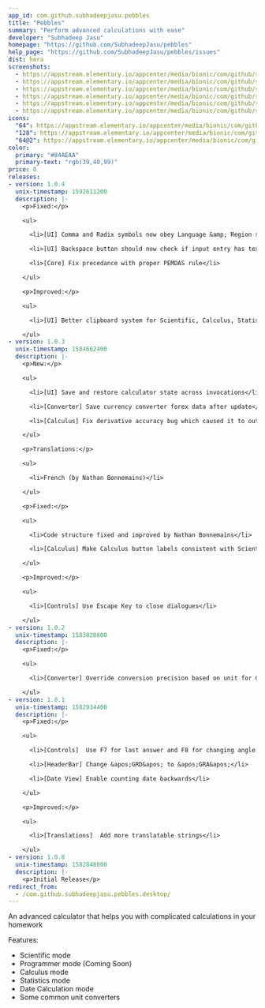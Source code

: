 ```yaml
---
app_id: com.github.subhadeepjasu.pebbles
title: "Pebbles"
summary: "Perform advanced calculations with ease"
developer: "Subhadeep Jasu"
homepage: "https://github.com/SubhadeepJasu/pebbles"
help_page: "https://github.com/SubhadeepJasu/pebbles/issues"
dist: hera
screenshots:
  - https://appstream.elementary.io/appcenter/media/bionic/com/github/subhadeepjasu.pebbles/592193692FD1F27347CA851689417CA0/screenshots/image-1_orig.png
  - https://appstream.elementary.io/appcenter/media/bionic/com/github/subhadeepjasu.pebbles/592193692FD1F27347CA851689417CA0/screenshots/image-2_orig.png
  - https://appstream.elementary.io/appcenter/media/bionic/com/github/subhadeepjasu.pebbles/592193692FD1F27347CA851689417CA0/screenshots/image-3_orig.png
  - https://appstream.elementary.io/appcenter/media/bionic/com/github/subhadeepjasu.pebbles/592193692FD1F27347CA851689417CA0/screenshots/image-4_orig.png
  - https://appstream.elementary.io/appcenter/media/bionic/com/github/subhadeepjasu.pebbles/592193692FD1F27347CA851689417CA0/screenshots/image-5_orig.png
  - https://appstream.elementary.io/appcenter/media/bionic/com/github/subhadeepjasu.pebbles/592193692FD1F27347CA851689417CA0/screenshots/image-6_orig.png
icons:
  "64": https://appstream.elementary.io/appcenter/media/bionic/com/github/subhadeepjasu.pebbles/592193692FD1F27347CA851689417CA0/icons/64x64/com.github.subhadeepjasu.pebbles_com.github.subhadeepjasu.pebbles.png
  "128": https://appstream.elementary.io/appcenter/media/bionic/com/github/subhadeepjasu.pebbles/592193692FD1F27347CA851689417CA0/icons/128x128/com.github.subhadeepjasu.pebbles_com.github.subhadeepjasu.pebbles.png
  "64@2": https://appstream.elementary.io/appcenter/media/bionic/com/github/subhadeepjasu.pebbles/592193692FD1F27347CA851689417CA0/icons/64x64@2/com.github.subhadeepjasu.pebbles_com.github.subhadeepjasu.pebbles.png
color:
  primary: "#84AEAA"
  primary-text: "rgb(39,40,99)"
price: 0
releases:
- version: 1.0.4
  unix-timestamp: 1592611200
  description: |-
    <p>Fixed:</p>

    <ul>

      <li>[UI] Comma and Radix symbols now obey Language &amp; Region settings</li>

      <li>[UI] Backspace button should now check if input entry has text on start up</li>

      <li>[Core] Fix precedance with proper PEMDAS rule</li>

    </ul>

    <p>Improved:</p>

    <ul>

      <li>[UI] Better clipboard system for Scientific, Calculus, Statistics and converters</li>

    </ul>
- version: 1.0.3
  unix-timestamp: 1584662400
  description: |-
    <p>New:</p>

    <ul>

      <li>[UI] Save and restore calculator state across invocations</li>

      <li>[Converter] Save currency converter forex data after update</li>

      <li>[Calculus] Fix derivative accuracy bug which caused it to output zero everytime</li>

    </ul>

    <p>Translations:</p>

    <ul>

      <li>French (by Nathan Bonnemains)</li>

    </ul>

    <p>Fixed:</p>

    <ul>

      <li>Code structure fixed and improved by Nathan Bonnemains</li>

      <li>[Calculus] Make Calculus button labels consistent with Scientific view</li>

    </ul>

    <p>Improved:</p>

    <ul>

      <li>[Controls] Use Escape Key to close dialogues</li>

    </ul>
- version: 1.0.2
  unix-timestamp: 1583020800
  description: |-
    <p>Fixed:</p>

    <ul>

      <li>[Converter] Override conversion precision based on unit for Currency and Data converter</li>

    </ul>
- version: 1.0.1
  unix-timestamp: 1582934400
  description: |-
    <p>Fixed:</p>

    <ul>

      <li>[Controls]  Use F7 for last answer and F8 for changing angle mode</li>

      <li>[HeaderBar] Change &apos;GRD&apos; to &apos;GRA&apos;</li>

      <li>[Date View] Enable counting date backwards</li>

    </ul>

    <p>Improved:</p>

    <ul>

      <li>[Translations]  Add more translatable strings</li>

    </ul>
- version: 1.0.0
  unix-timestamp: 1582848000
  description: |-
    <p>Initial Release</p>
redirect_from:
  - /com.github.subhadeepjasu.pebbles.desktop/
---
```


<p>An advanced calculator that helps you with complicated calculations in your homework</p>
<p>Features:</p>
<ul>
  <li>Scientific mode</li>
  <li>Programmer mode (Coming Soon)</li>
  <li>Calculus mode</li>
  <li>Statistics mode</li>
  <li>Date Calculation mode</li>
  <li>Some common unit converters</li>
</ul>